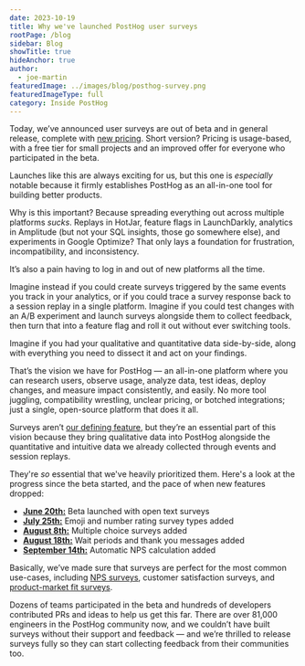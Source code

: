 ```yaml
---
date: 2023-10-19
title: Why we've launched PostHog user surveys
rootPage: /blog
sidebar: Blog
showTitle: true
hideAnchor: true
author:
  - joe-martin
featuredImage: ../images/blog/posthog-survey.png
featuredImageType: full
category: Inside PostHog
---
```


Today, we’ve announced user surveys are out of beta and in general release, complete with [new pricing](/pricing). Short version? Pricing is usage-based, with a free tier for small projects and an improved offer for everyone who participated in the beta. 

Launches like this are always exciting for us, but this one is _especially_ notable because it firmly establishes PostHog as an all-in-one tool for building better products. 

Why is this important? Because spreading everything out across multiple platforms _sucks_. Replays in HotJar, feature flags in LaunchDarkly, analytics in Amplitude (but not your SQL insights, those go somewhere else), and experiments in Google Optimize? That only lays a foundation for frustration, incompatibility, and inconsistency.

It’s also a pain having to log in and out of new platforms all the time. 

Imagine instead if you could create surveys triggered by the same events you track in your analytics, or if you could trace a survey response back to a session replay in a single platform. Imagine if you could test changes with an A/B experiment and launch surveys alongside them to collect feedback, then turn that into a feature flag and roll it out without ever switching tools.

Imagine if you had your qualitative and quantitative data side-by-side, along with everything you need to dissect it and act on your findings. 

That’s the vision we have for PostHog — an all-in-one platform where you can research users, observe usage, analyze data, test ideas, deploy changes, and measure impact consistently, and easily. No more tool juggling, compatibility wrestling, unclear pricing, or botched integrations; just a single, open-source platform that does it all.

Surveys aren’t [our defining feature](/handbook/company/values#we-havent-built-our-defining-feature-yet), but they’re an essential part of this vision because they bring qualitative data into PostHog alongside the quantitative and intuitive data we already collected through events and session replays. 

They're _so_ essential that we've heavily prioritized them. Here's a look at the progress since the beta started, and the pace of when new features dropped:

- **[June 20th:](/changelog/2023#surveys-beta-released)** Beta launched with open text surveys
- **[July 25th:](/changelog/2023#emoji-and-number-surveys-types-released)** Emoji and number rating survey types added
- **[August 8th:](/changelog/2023#multiple-choice-surveys-released)** Multiple choice surveys added
- **[August 18th:](/changelog/2023#wait-periods-now-available-for-surveys)** Wait periods and thank you messages added
- **[September 14th:](/changelog/2023#automatic-nps-scoring-added-to-surveys)** Automatic NPS calculation added

Basically, we’ve made sure that surveys are perfect for the most common use-cases, including [NPS surveys](/tutorials/nps-survey), customer satisfaction surveys, and [product-market fit surveys](/blog/measure-product-market-fit). 

Dozens of teams participated in the beta and hundreds of developers contributed PRs and ideas to help us get this far. There are over 81,000 engineers in the PostHog community now, and we couldn’t have built surveys without their support and feedback — and we’re thrilled to release surveys fully so they can start collecting feedback from their communities too. 